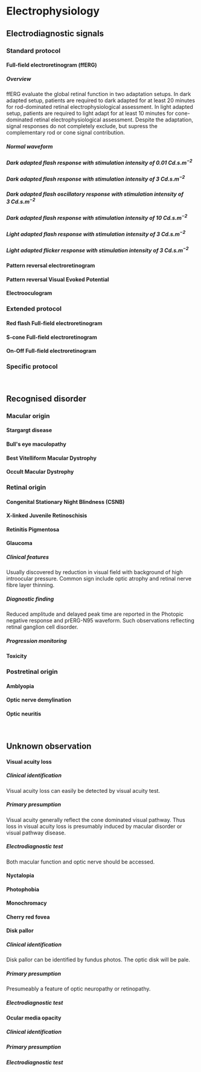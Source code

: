 

# Electrophysiology

## Electrodiagnostic signals

### Standard protocol

#### Full-field electroretinogram (ffERG)

##### Overview

ffERG evaluate the global retinal function in two adaptation setups. In dark adapted setup, patients are required to dark adapted for at least 20 minutes for rod-dominated retinal electrophysiological assessment. In light adapted setup, patients are required to light adapt for at least 10 minutes for cone-dominated retinal electrophysiological assessment. Despite the adaptation, signal responses do not completely exclude, but supress the complementary rod or cone signal contribution.

##### Normal waveform

##### Dark adapted flash response with stimulation intensity of $0.01 \ Cd.s.m^{-2}$

##### Dark adapted flash response with stimulation intensity of $3 \ Cd.s.m^{-2}$

##### Dark adapted flash oscillatory response with stimulation intensity of $3 \ Cd.s.m^{-2}$

##### Dark adapted flash response with stimulation intensity of $10 \ Cd.s.m^{-2}$

##### Light adapted flash response with stimulation intensity of $3 \ Cd.s.m^{-2}$

##### Light adapted flicker response with stimulation intensity of $3 \ Cd.s.m^{-2}$

#### Pattern reversal electroretinogram

#### Pattern reversal Visual Evoked Potential

#### Electrooculogram

### Extended protocol

#### Red flash Full-field electroretinogram

#### S-cone Full-field electroretinogram

#### On-Off Full-field electroretinogram

### Specific protocol

<br>

## Recognised disorder

### Macular origin

#### Stargargt disease

#### Bull's eye maculopathy

#### Best Vitelliform Macular Dystrophy

#### Occult Macular Dystrophy

### Retinal origin

#### Congenital Stationary Night Blindness (CSNB)

#### X-linked Juvenile Retinoschisis

#### Retinitis Pigmentosa

#### Glaucoma

##### Clinical features

Usually discovered by reduction in visual field with background of high introocular pressure. Common sign include optic atrophy and retinal nerve fibre layer thinning.

##### Diagnostic finding

Reduced amplitude and delayed peak time are reported in the Photopic negative response and prERG-N95 waveform. Such observations reflecting retinal ganglion cell disorder.

##### Progression monitoring

#### Toxicity

### Postretinal origin

#### Amblyopia

#### Optic nerve demylination

#### Optic neuritis

<br>

## Unknown observation

#### Visual acuity loss

##### Clinical identification

Visual acuity loss can easily be detected by visual acuity test.

##### Primary presumption

Visual acuity generally reflect the cone dominated visual pathway. Thus loss in visual acuity loss is presumably induced by macular disorder or visual pathway disease.

##### Electrodiagnostic test

Both macular function and optic nerve should be accessed.

#### Nyctalopia

#### Photophobia

#### Monochromacy

#### Cherry red fovea

#### Disk pallor

##### Clinical identification

Disk pallor can be identified by fundus photos. The optic disk will be pale.

##### Primary presumption

Presumeably a feature of optic neuropathy or retinopathy.

##### Electrodiagnostic test

#### Ocular media opacity

##### Clinical identification
##### Primary presumption
##### Electrodiagnostic test

